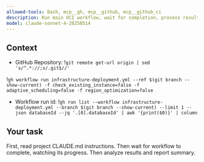 ```yaml
---
allowed-tools: Bash, mcp__gh, mcp__github, mcp__github_ci
description: Run main OCI workflow, wait for completion, process results
model: claude-sonnet-4-20250514
---
```


## Context

- GitHub Repository: !`git remote get-url origin | sed 's/^.*://;s/.git$//'`

!`gh workflow run infrastructure-deployment.yml --ref $(git branch --show-current) -f check_existing_instance=false -f adaptive_scheduling=false -f region_optimization=false`

- Workflow run id: !`gh run list --workflow infrastructure-deployment.yml --branch $(git branch --show-current) --limit 1 --json databaseId --jq '.[0].databaseId' | awk '{print($0)}' | column`

## Your task

First, read project CLAUDE.md instructions.
Then wait for workflow to complete, watching its progress.
Then analyze results and report summary.
